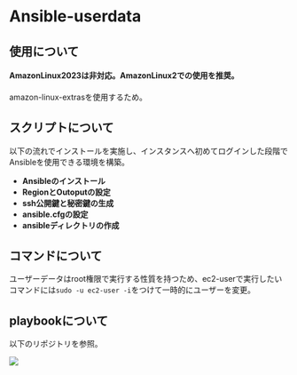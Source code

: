 # Ansible-userdata
## 使用について

#### AmazonLinux2023は非対応。AmazonLinux2での使用を推奨。
amazon-linux-extrasを使用するため。

## スクリプトについて
以下の流れでインストールを実施し、インスタンスへ初めてログインした段階でAnsibleを使用できる環境を構築。
* __Ansibleのインストール__
* __RegionとOutoputの設定__
* __ssh公開鍵と秘密鍵の生成__
* __ansible.cfgの設定__
* __ansibleディレクトリの作成__

## コマンドについて
ユーザーデータはroot権限で実行する性質を持つため、ec2-userで実行したいコマンドには` sudo -u ec2-user -i `をつけて一時的にユーザーを変更。

## playbookについて

以下のリポジトリを参照。

<a href="https://github.com/Shintaro-Abe/Ansible.git"><img src="https://img.shields.io/badge/ShintaroAbe/Ansible-181717.svg?logo=Ansible&style=flat-square"></a>
